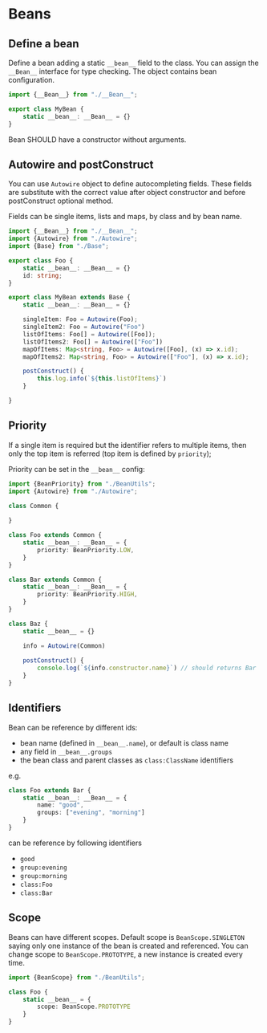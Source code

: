# Beans

## Define a bean

Define a bean adding a static `__bean__` field to the class. You can assign the `__Bean__` interface for type checking.
The object contains bean configuration.

```typescript
import {__Bean__} from "./__Bean__";

export class MyBean {
    static __bean__: __Bean__ = {}
}

```

Bean SHOULD have a constructor without arguments.

## Autowire and postConstruct

You can use `Autowire` object to define autocompleting fields. These fields are substitute with the correct value
after object constructor and before postConstruct optional method.

Fields can be single items, lists and maps, by class and by bean name.

```typescript
import {__Bean__} from "./__Bean__";
import {Autowire} from "./Autowire";
import {Base} from "./Base";

export class Foo {
    static __bean__: __Bean__ = {}
    id: string;
}

export class MyBean extends Base {
    static __bean__: __Bean__ = {}

    singleItem: Foo = Autowire(Foo);
    singleItem2: Foo = Autowire("Foo")
    listOfItems: Foo[] = Autowire([Foo]);
    listOfItems2: Foo[] = Autowire(["Foo"])
    mapOfItems: Map<string, Foo> = Autowire([Foo], (x) => x.id);
    mapOfItems2: Map<string, Foo> = Autowire(["Foo"], (x) => x.id);

    postConstruct() {
        this.log.info(`${this.listOfItems}`)
    }

}
```

## Priority 

If a single item is required but the identifier refers to multiple items, then
only the top item is referred (top item is defined by `priority`);

Priority can be set in the `__bean__` config:

```typescript
import {BeanPriority} from "./BeanUtils";
import {Autowire} from "./Autowire";

class Common {
    
}

class Foo extends Common {
    static __bean__: __Bean__ = {
        priority: BeanPriority.LOW,
    }
}

class Bar extends Common {
    static __bean__: __Bean__ = {
        priority: BeanPriority.HIGH,
    }
}

class Baz {
    static __bean__ = {}

    info = Autowire(Common)
    
    postConstruct() {
        console.log(`${info.constructor.name}`) // should returns Bar    
    }
}
```

## Identifiers

Bean can be reference by different ids:

- bean name (defined in `__bean__.name`), or default is class name
- any field in `__bean__.groups`
- the bean class and parent classes as `class:ClassName` identifiers

e.g.

```typescript
class Foo extends Bar {
    static __bean__: __Bean__ = {
        name: "good",
        groups: ["evening", "morning"]
    }
}
```

can be reference by following identifiers

- `good`
- `group:evening`
- `group:morning`
- `class:Foo`
- `class:Bar`

## Scope

Beans can have different scopes. Default scope is `BeanScope.SINGLETON` saying only one instance of the
bean is created and referenced. You can change scope to `BeanScope.PROTOTYPE`, a new instance is created every time.

```typescript
import {BeanScope} from "./BeanUtils";

class Foo {
    static __bean__ = {
        scope: BeanScope.PROTOTYPE
    }
}
```
